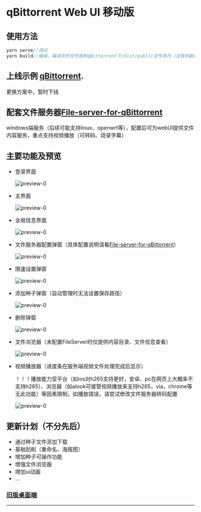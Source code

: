 # qBittorrent Web UI 移动版

## 使用方法

```javascript
yarn serve//调试
yarn build//编译，编译完的文件放到qBittorrent下/dist/public文件夹内（没有则新建）
```


## 上线示例 [qBittorrent](https://qb.xiezi08.ink/).

更换方案中，暂时下线



## 配套文件服务器[File-server-for-qBittorrent](https://github.com/blytzxdl/File-server-for-qBittorrent)

windows端服务（后续可能支持linux、openwrt等），配置后可为webUI提供文件内容服务，重点支持视频播放（可转码、烧录字幕）



## 主要功能及预览

- 登录界面

  ![preview-0](preview/README/preview-0.png)

- 主界面

  ![preview-0](preview/README/preview-1.png)

- 全局信息界面

  ![preview-0](preview/README/preview-2.png)

- 文件服务器配置弹窗（具体配置说明请看[File-server-for-qBittorrent](https://github.com/blytzxdl/File-server-for-qBittorrent)）

  ![preview-0](preview/README/preview-3.png)

- 限速设置弹窗

  ![preview-0](preview/README/preview-4.png)

- 添加种子弹窗（自动管理时无法设置保存路径）

  ![preview-0](preview/README/preview-5.png)

- 删除弹窗

  ![preview-0](preview/README/preview-6.png)

- 文件浏览器（未配置FileServer时仅提供内容目录、文件信息查看）

  ![preview-0](preview/README/preview-7.png)

- 视频播放器（进度条在服务端视频文件处理完成后显示）

  ！！！播放能力受平台（如ios对h265支持更好，安卓、pc在网页上大概率不支持h265）、浏览器（如alook可接管视频播放来支持h265，via，chrome等无此功能）等因素限制，如播放错误，请尝试修改文件服务器转码配置

  ![preview-0](preview/README/preview-8.png)


## 更新计划（不分先后）

- 通过种子文件添加下载
- 基础刮削（重命名、海报图）
- 增加种子可操作功能
- 增强文件浏览器
- 增加ui动画
- ...

### [旧版桌面端](https://github.com/blytzxdl/qbwebui/tree/desktop)

---

